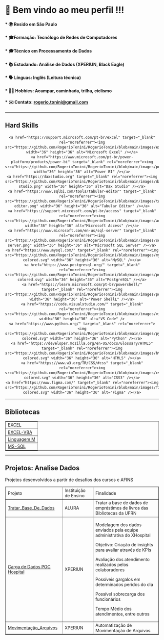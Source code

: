 <!DOCTYPE html>
# 🙌 Bem vindo ao meu perfil !!!

#### * 🌍  Resido em São Paulo

#### * 🎓Formação: Tecnólogo de Redes de Computadores 
#### * 🎓Técnico em Processamento de Dados

#### * 📚 Estudando: Análise de Dados (XPERIUN, Black Eagle)
#### * 🗣️ Línguas: Inglês (Leitura técnica)
#### * 🚵‍♀️ Hobbies: Acampar, caminhada, trilha, ciclismo
#### * ✉️ Contato: [rogerio.tonini@gmail.com](mailto:rogerio.tonini@gmail.com)

---
## Hard Skills
<div align="center">

    <a href="https://support.microsoft.com/pt-br/excel" target="_blank" rel="noreferrer"><img src="https://github.com/RogerioTonini/RogerioTonini/blob/main/images/excel.png" width="36" height="36" alt="Microsoft Excel" /></a>
    <a href="https://www.microsoft.com/pt-br/power-platform/products/power-bi" target="_blank" rel="noreferrer"><img src="https://github.com/RogerioTonini/RogerioTonini/blob/main/images/powerbi.png" width="36" height="36" alt="Power BI" /></a>
    <a href="https://daxstudio.org" target="_blank" rel="noreferrer"><img src="https://github.com/RogerioTonini/RogerioTonini/blob/main/images/dax-studio.png" width="36" height="36" alt="Dax Studio" /></a>
    <a href="https://www.sqlbi.com/tools/tabular-editor" target="_blank" rel="noreferrer"><img src="https://github.com/RogerioTonini/RogerioTonini/blob/main/images/tabular-editor.png" width="36" height="36" alt="Tabular Editor" /></a>
    <a href="https://support.microsoft.com/pt-br/access" target="_blank" rel="noreferrer"><img src="https://github.com/RogerioTonini/RogerioTonini/blob/main/images/access.svg" width="36" height="36" alt="Microsoft Access" /></a>
    <a href="https://www.microsoft.com/en-us/sql-server" target="_blank" rel="noreferrer"><img src="https://github.com/RogerioTonini/RogerioTonini/blob/main/images/sql-server.png" width="36" height="36" alt="Microsoft SQL Server" /></a>
    <a href="https://www.mysql.com/" target="_blank" rel="noreferrer"><img src="https://github.com/RogerioTonini/RogerioTonini/blob/main/images/mysql-colored.svg" width="36" height="36" alt="MySQL" /></a>
    <a href="https://www.postgresql.org/" target="_blank" rel="noreferrer"><img src="https://github.com/RogerioTonini/RogerioTonini/blob/main/images/postgresql-colored.svg" width="36" height="36" alt="PostgreSQL" /></a>
    <a href="https://learn.microsoft.com/pt-br/powershell/" target="_blank" rel="noreferrer"><img src="https://github.com/RogerioTonini/RogerioTonini/blob/main/images/powershell.png" width="36" height="36" alt="Power ShellL" /></a>
    <a href="https://code.visualstudio.com/" target="_blank" rel="noreferrer"><img src="https://github.com/RogerioTonini/RogerioTonini/blob/main/images/visualstudiocode.svg" width="36" height="36" alt="VS Code" />
    <a href="https://www.python.org/" target="_blank" rel="noreferrer"><img src="https://github.com/RogerioTonini/RogerioTonini/blob/main/images/python-colored.svg" width="36" height="36" alt="Python" /></a>
    <a href="https://developer.mozilla.org/en-US/docs/Glossary/HTML5" target="_blank" rel="noreferrer"><img src="https://github.com/RogerioTonini/RogerioTonini/blob/main/images/html5-colored.svg" width="36" height="36" alt="HTML5" /></a>
    <a href="https://www.w3.org/TR/CSS/#css" target="_blank" rel="noreferrer"><img src="https://github.com/RogerioTonini/RogerioTonini/blob/main/images/css3-colored.svg" width="36" height="36" alt="CSS3" /></a>
    <a href="https://www.figma.com/" target="_blank" rel="noreferrer"><img src="https://github.com/RogerioTonini/RogerioTonini/blob/main/images/figma-colored.svg" width="36" height="36" alt="Figma" /></a>
</div>

--- 
## Bibliotecas
<table border=none style="width:100%">
    <body>
        <tr> <td align="left"> <a href="https://github.com/RogerioTonini/Excel">EXCEL         </a> </td> </tr>
        <tr> <td align="left"> <a href="https://github.com/RogerioTonini/Excel-VBA">EXCEL-VBA </a> </td> </tr>
        <tr> <td align="left"> <a href="https://github.com/RogerioTonini/Ling_M">Linguagem M  </a> </td> </tr>
        <tr> <td align="left"> <a href="https://github.com/RogerioTonini/SQL_Comandos_Diversos">MS-SQL </a> </td> </tr>
    </body>
</table>

---
## Projetos: Analise Dados
Projetos desenvolvidos a partir de desafios dos cursos e AFINS
<table border="1" style="width:100%">
    <thead>
        <tr>
            <td align="left">Projeto</td>
            <td align="left">Instituição de Ensino</td>
            <td align="left">Finalidade</td>
        </tr>
    </thead>
    <body>
        <tr>
            <td align="left">
                <a href="https://github.com/RogerioTonini/AD_7DaysOfCode.io">Tratar_Base_De_Dados</a>
            </td>
            <td align="left"> ALURA</td>
            <td align="left"> Tratar a base de dados de empréstimos de livros das Bibliotecas da UFRN</td>
        </tr>
        <tr>
            <td align="left">
                <a href="https://github.com/RogerioTonini/AD_XPERIUN_D-007_XHospital_Internacoes">Carga de Dados POC Hospital</a>
            </td>
            <td align="left">XPERIUN</td>
            <td>
                <p>Modelagem dos dados enviados pela equipe administrativa do XHospital</p>
                <p>Objetivo: Criação de insights para avaliar através de KPIs</p>
                <p>Avaliação dos atendimento realizados pelos colaboradores</p>
                <p>Possíveis gargalos em determinados perídos do dia</p>
                <p>Possível sobrecarga dos funcionários</p>
                <p>Tempo Médio dos atendimentos, entre outros</p>
            </td>
        </tr>
        <tr>
            <td align="left">
                <a href="https://github.com/RogerioTonini/AD_XPERIUN_Python_Basico">Movimentação_Arquivos</a>
            </td>
            <td align="left">XPERIUN</td>
            <td align="left"> Automatização de Movimentação de Arquivos</td>
        </tr>
    </body>
</table>
</html>

